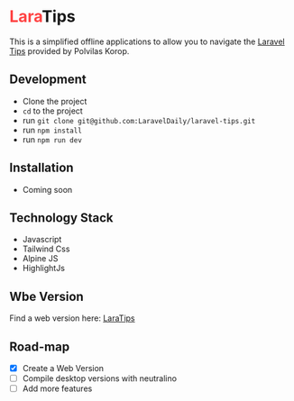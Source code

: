 # <span style="color: #F44;">Lara</span>Tips
This is a simplified offline applications to allow you to navigate the [Laravel Tips](https://github.com/LaravelDaily/laravel-tips/) 
provided by Polvilas Korop.

## Development 
- Clone the project
- `cd` to the project
- run `git clone git@github.com:LaravelDaily/laravel-tips.git`
- run `npm install`
- run `npm run dev`
## Installation
- Coming soon

## Technology Stack
- Javascript
- Tailwind Css
- Alpine JS
- HighlightJs

## Wbe Version
Find a web version here: [LaraTips](https://laratips.ringlesoft.com)

## Road-map
- [x] Create a Web Version
- [ ] Compile desktop versions with neutralino
- [ ] Add more features